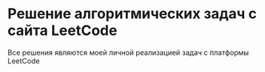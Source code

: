# Решение алгоритмических задач с сайта LeetCode
Все решения являются моей личной реализацией задач с платформы LeetCode
